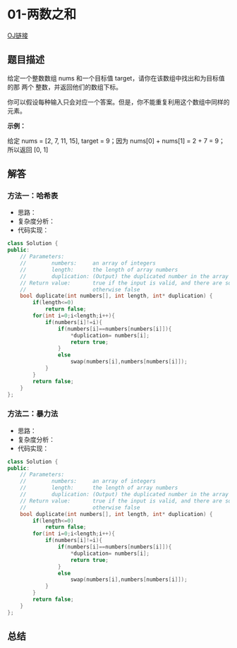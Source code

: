# 01-两数之和

[OJ链接](https://leetcode-cn.com/problems/two-sum/)

## 题目描述

给定一个整数数组 nums 和一个目标值 target，请你在该数组中找出和为目标值的那 两个 整数，并返回他们的数组下标。

你可以假设每种输入只会对应一个答案。但是，你不能重复利用这个数组中同样的元素。

**示例：**

给定 nums = [2, 7, 11, 15], target = 9；因为 nums[0] + nums[1] = 2 + 7 = 9；所以返回 [0, 1]

## 解答
### 方法一：哈希表
* 思路：
* 复杂度分析：
* 代码实现：
```c++
class Solution {
public:
    // Parameters:
    //        numbers:     an array of integers
    //        length:      the length of array numbers
    //        duplication: (Output) the duplicated number in the array number
    // Return value:       true if the input is valid, and there are some duplications in the array number
    //                     otherwise false
    bool duplicate(int numbers[], int length, int* duplication) {
        if(length<=0)
            return false;
        for(int i=0;i<length;i++){
            if(numbers[i]!=i){
                if(numbers[i]==numbers[numbers[i]]){
                    *duplication= numbers[i];
                    return true;
                }
                else
                    swap(numbers[i],numbers[numbers[i]]);
            }
        }
        return false;
    }
};
```

### 方法二：暴力法
* 思路：
* 复杂度分析：
* 代码实现：
```c++
class Solution {
public:
    // Parameters:
    //        numbers:     an array of integers
    //        length:      the length of array numbers
    //        duplication: (Output) the duplicated number in the array number
    // Return value:       true if the input is valid, and there are some duplications in the array number
    //                     otherwise false
    bool duplicate(int numbers[], int length, int* duplication) {
        if(length<=0)
            return false;
        for(int i=0;i<length;i++){
            if(numbers[i]!=i){
                if(numbers[i]==numbers[numbers[i]]){
                    *duplication= numbers[i];
                    return true;
                }
                else
                    swap(numbers[i],numbers[numbers[i]]);
            }
        }
        return false;
    }
};
```

## 总结

